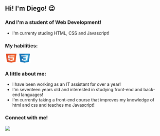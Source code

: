 ## Hi! I'm Diego! 😉
### And I'm a student of Web Development! 
- I'm currenty studing HTML, CSS and Javascript!

### My habilities:
<div display="flex">
<img alt="HTML" height="30" width="40" src="https://raw.githubusercontent.com/devicons/devicon/master/icons/html5/html5-original.svg">
<img alt="CSS" height="30" width="40" src="https://raw.githubusercontent.com/devicons/devicon/master/icons/css3/css3-original.svg">
</div>

### A little about me:
- I have been working as an IT assistant for over a year!
- I'm seventeen years old and interested in studying front-end and back-end languages!
- I'm currently taking a front-end course that improves my knowledge of html
 and css and teaches me Javascript!

### Connect with me!
<a href="https://www.linkedin.com/in/diego-castellini-ramirez-136ba1254/"><img src="https://img.shields.io/badge/LinkedIn-F6F6F6?style=for-the-badge&logo=linkedin&logoColor=blue"> </img></a>
